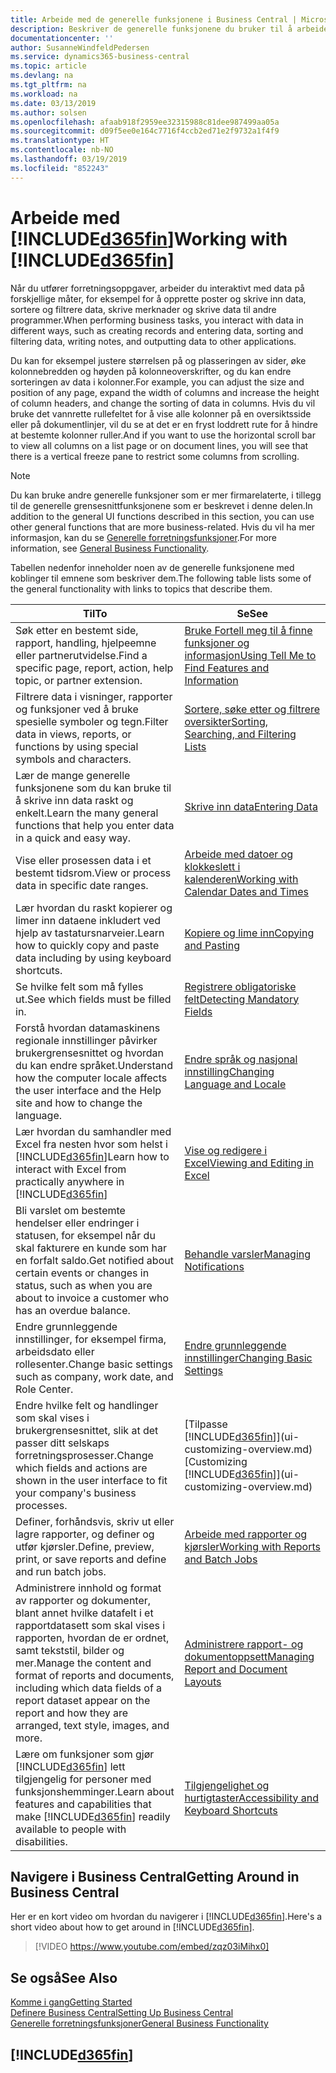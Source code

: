 ```yaml
---
title: Arbeide med de generelle funksjonene i Business Central | Microsoft-dokumentasjon
description: Beskriver de generelle funksjonene du bruker til å arbeide med data i Business Central, for eksempel angi verdier, sortere data og bytte visninger.
documentationcenter: ''
author: SusanneWindfeldPedersen
ms.service: dynamics365-business-central
ms.topic: article
ms.devlang: na
ms.tgt_pltfrm: na
ms.workload: na
ms.date: 03/13/2019
ms.author: solsen
ms.openlocfilehash: afaab918f2959ee32315988c81dee987499aa05a
ms.sourcegitcommit: d09f5ee0e164c7716f4ccb2ed71e2f9732a1f4f9
ms.translationtype: HT
ms.contentlocale: nb-NO
ms.lasthandoff: 03/19/2019
ms.locfileid: "852243"
---
```

# <a name="working-with-included365finincludesd365finmdmd"></a><span data-ttu-id="7b2eb-103">Arbeide med [!INCLUDE[d365fin](includes/d365fin_md.md)]</span><span class="sxs-lookup"><span data-stu-id="7b2eb-103">Working with [!INCLUDE[d365fin](includes/d365fin_md.md)]</span></span>
<span data-ttu-id="7b2eb-104">Når du utfører forretningsoppgaver, arbeider du interaktivt med data på forskjellige måter, for eksempel for å opprette poster og skrive inn data, sortere og filtrere data, skrive merknader og skrive data til andre programmer.</span><span class="sxs-lookup"><span data-stu-id="7b2eb-104">When performing business tasks, you interact with data in different ways, such as creating records and entering data, sorting and filtering data, writing notes, and outputting data to other applications.</span></span>

<span data-ttu-id="7b2eb-105">Du kan for eksempel justere størrelsen på og plasseringen av sider, øke kolonnebredden og høyden på kolonneoverskrifter, og du kan endre sorteringen av data i kolonner.</span><span class="sxs-lookup"><span data-stu-id="7b2eb-105">For example, you can adjust the size and position of any page, expand the width of columns and increase the height of column headers, and change the sorting of data in columns.</span></span> <span data-ttu-id="7b2eb-106">Hvis du vil bruke det vannrette rullefeltet for å vise alle kolonner på en oversiktsside eller på dokumentlinjer, vil du se at det er en fryst loddrett rute for å hindre at bestemte kolonner ruller.</span><span class="sxs-lookup"><span data-stu-id="7b2eb-106">And if you want to use the horizontal scroll bar to view all columns on a list page or on document lines, you will see that there is a vertical freeze pane to restrict some columns from scrolling.</span></span>

> [!NOTE]
> <span data-ttu-id="7b2eb-107">Du kan bruke andre generelle funksjoner som er mer firmarelaterte, i tillegg til de generelle grensesnittfunksjonene som er beskrevet i denne delen.</span><span class="sxs-lookup"><span data-stu-id="7b2eb-107">In addition to the general UI functions described in this section, you can use other general functions that are more business-related.</span></span> <span data-ttu-id="7b2eb-108">Hvis du vil ha mer informasjon, kan du se [Generelle forretningsfunksjoner](ui-across-business-areas.md).</span><span class="sxs-lookup"><span data-stu-id="7b2eb-108">For more information, see [General Business Functionality](ui-across-business-areas.md).</span></span>

<span data-ttu-id="7b2eb-109">Tabellen nedenfor inneholder noen av de generelle funksjonene med koblinger til emnene som beskriver dem.</span><span class="sxs-lookup"><span data-stu-id="7b2eb-109">The following table lists some of the general functionality with links to topics that describe them.</span></span>

| <span data-ttu-id="7b2eb-110">Til</span><span class="sxs-lookup"><span data-stu-id="7b2eb-110">To</span></span> | <span data-ttu-id="7b2eb-111">Se</span><span class="sxs-lookup"><span data-stu-id="7b2eb-111">See</span></span> |
| --- | --- |
| <span data-ttu-id="7b2eb-112">Søk etter en bestemt side, rapport, handling, hjelpeemne eller partnerutvidelse.</span><span class="sxs-lookup"><span data-stu-id="7b2eb-112">Find a specific page, report, action, help topic, or partner extension.</span></span> |[<span data-ttu-id="7b2eb-113">Bruke Fortell meg til å finne funksjoner og informasjon</span><span class="sxs-lookup"><span data-stu-id="7b2eb-113">Using Tell Me to Find Features and Information</span></span>](ui-search.md) |
| <span data-ttu-id="7b2eb-114">Filtrere data i visninger, rapporter og funksjoner ved å bruke spesielle symboler og tegn.</span><span class="sxs-lookup"><span data-stu-id="7b2eb-114">Filter data in views, reports, or functions by using special symbols and characters.</span></span> |[<span data-ttu-id="7b2eb-115">Sortere, søke etter og filtrere oversikter</span><span class="sxs-lookup"><span data-stu-id="7b2eb-115">Sorting, Searching, and Filtering Lists</span></span>](ui-enter-criteria-filters.md) |
|<span data-ttu-id="7b2eb-116">Lær de mange generelle funksjonene som du kan bruke til å skrive inn data raskt og enkelt.</span><span class="sxs-lookup"><span data-stu-id="7b2eb-116">Learn the many general functions that help you enter data in a quick and easy way.</span></span>|[<span data-ttu-id="7b2eb-117">Skrive inn data</span><span class="sxs-lookup"><span data-stu-id="7b2eb-117">Entering Data</span></span>](ui-enter-data.md)|
| <span data-ttu-id="7b2eb-118">Vise eller prosessen data i et bestemt tidsrom.</span><span class="sxs-lookup"><span data-stu-id="7b2eb-118">View or process data in specific date ranges.</span></span> |[<span data-ttu-id="7b2eb-119">Arbeide med datoer og klokkeslett i kalenderen</span><span class="sxs-lookup"><span data-stu-id="7b2eb-119">Working with Calendar Dates and Times</span></span>](ui-enter-date-ranges.md) |
|<span data-ttu-id="7b2eb-120">Lær hvordan du raskt kopierer og limer inn dataene inkludert ved hjelp av tastatursnarveier.</span><span class="sxs-lookup"><span data-stu-id="7b2eb-120">Learn how to quickly copy and paste data including by using keyboard shortcuts.</span></span>|[<span data-ttu-id="7b2eb-121">Kopiere og lime inn</span><span class="sxs-lookup"><span data-stu-id="7b2eb-121">Copying and Pasting</span></span>](ui-copy-paste.md)|
| <span data-ttu-id="7b2eb-122">Se hvilke felt som må fylles ut.</span><span class="sxs-lookup"><span data-stu-id="7b2eb-122">See which fields must be filled in.</span></span> |[<span data-ttu-id="7b2eb-123">Registrere obligatoriske felt</span><span class="sxs-lookup"><span data-stu-id="7b2eb-123">Detecting Mandatory Fields</span></span>](ui-mandatory-fields.md) |
|<span data-ttu-id="7b2eb-124">Forstå hvordan datamaskinens regionale innstillinger påvirker brukergrensesnittet og hvordan du kan endre språket.</span><span class="sxs-lookup"><span data-stu-id="7b2eb-124">Understand how the computer locale affects the user interface and the Help site and how to change the language.</span></span>|[<span data-ttu-id="7b2eb-125">Endre språk og nasjonal innstilling</span><span class="sxs-lookup"><span data-stu-id="7b2eb-125">Changing Language and Locale</span></span>](about-locale-language.md)|
|<span data-ttu-id="7b2eb-126">Lær hvordan du samhandler med Excel fra nesten hvor som helst i [!INCLUDE[d365fin](includes/d365fin_md.md)]</span><span class="sxs-lookup"><span data-stu-id="7b2eb-126">Learn how to interact with Excel from practically anywhere in [!INCLUDE[d365fin](includes/d365fin_md.md)]</span></span>|[<span data-ttu-id="7b2eb-127">Vise og redigere i Excel</span><span class="sxs-lookup"><span data-stu-id="7b2eb-127">Viewing and Editing in Excel</span></span>](across-work-with-excel.md)|
|<span data-ttu-id="7b2eb-128">Bli varslet om bestemte hendelser eller endringer i statusen, for eksempel når du skal fakturere en kunde som har en forfalt saldo.</span><span class="sxs-lookup"><span data-stu-id="7b2eb-128">Get notified about certain events or changes in status, such as when you are about to invoice a customer who has an overdue balance.</span></span>|[<span data-ttu-id="7b2eb-129">Behandle varsler</span><span class="sxs-lookup"><span data-stu-id="7b2eb-129">Managing Notifications</span></span>](ui-smart-notifications.md)|
| <span data-ttu-id="7b2eb-130">Endre grunnleggende innstillinger, for eksempel firma, arbeidsdato eller rollesenter.</span><span class="sxs-lookup"><span data-stu-id="7b2eb-130">Change basic settings such as company, work date, and Role Center.</span></span> |[<span data-ttu-id="7b2eb-131">Endre grunnleggende innstillinger</span><span class="sxs-lookup"><span data-stu-id="7b2eb-131">Changing Basic Settings</span></span>](ui-change-basic-settings.md) |
| <span data-ttu-id="7b2eb-132">Endre hvilke felt og handlinger som skal vises i brukergrensesnittet, slik at det passer ditt selskaps forretningsprosesser.</span><span class="sxs-lookup"><span data-stu-id="7b2eb-132">Change which fields and actions are shown in the user interface to fit your company's business processes.</span></span> |<span data-ttu-id="7b2eb-133">[Tilpasse [!INCLUDE[d365fin](includes/d365fin_md.md)]](ui-customizing-overview.md)</span><span class="sxs-lookup"><span data-stu-id="7b2eb-133">[Customizing [!INCLUDE[d365fin](includes/d365fin_md.md)]](ui-customizing-overview.md)</span></span> |
|<span data-ttu-id="7b2eb-134">Definer, forhåndsvis, skriv ut eller lagre rapporter, og definer og utfør kjørsler.</span><span class="sxs-lookup"><span data-stu-id="7b2eb-134">Define, preview, print, or save reports and define and run batch jobs.</span></span>|[<span data-ttu-id="7b2eb-135">Arbeide med rapporter og kjørsler</span><span class="sxs-lookup"><span data-stu-id="7b2eb-135">Working with Reports and Batch Jobs</span></span>](ui-work-report.md)|
| <span data-ttu-id="7b2eb-136">Administrere innhold og format av rapporter og dokumenter, blant annet hvilke datafelt i et rapportdatasett som skal vises i rapporten, hvordan de er ordnet, samt tekststil, bilder og mer.</span><span class="sxs-lookup"><span data-stu-id="7b2eb-136">Manage the content and format of reports and documents, including which data fields of a report dataset appear on the report and how they are arranged, text style, images, and more.</span></span>|[<span data-ttu-id="7b2eb-137">Administrere rapport- og dokumentoppsett</span><span class="sxs-lookup"><span data-stu-id="7b2eb-137">Managing Report and Document Layouts</span></span>](ui-manage-report-layouts.md) |
|<span data-ttu-id="7b2eb-138">Lære om funksjoner som gjør [!INCLUDE[d365fin](includes/d365fin_md.md)] lett tilgjengelig for personer med funksjonshemminger.</span><span class="sxs-lookup"><span data-stu-id="7b2eb-138">Learn about features and capabilities that make [!INCLUDE[d365fin](includes/d365fin_md.md)] readily available to people with disabilities.</span></span>|[<span data-ttu-id="7b2eb-139">Tilgjengelighet og hurtigtaster</span><span class="sxs-lookup"><span data-stu-id="7b2eb-139">Accessibility and Keyboard Shortcuts</span></span>](ui-accessibility.md)|

## <a name="getting-around-in-business-central"></a><span data-ttu-id="7b2eb-140">Navigere i Business Central</span><span class="sxs-lookup"><span data-stu-id="7b2eb-140">Getting Around in Business Central</span></span>
<span data-ttu-id="7b2eb-141">Her er en kort video om hvordan du navigerer i [!INCLUDE[d365fin](includes/d365fin_md.md)].</span><span class="sxs-lookup"><span data-stu-id="7b2eb-141">Here's a short video about how to get around in [!INCLUDE[d365fin](includes/d365fin_md.md)].</span></span>

> [!VIDEO https://www.youtube.com/embed/zqz03iMihx0]

## <a name="see-also"></a><span data-ttu-id="7b2eb-142">Se også</span><span class="sxs-lookup"><span data-stu-id="7b2eb-142">See Also</span></span>
[<span data-ttu-id="7b2eb-143">Komme i gang</span><span class="sxs-lookup"><span data-stu-id="7b2eb-143">Getting Started</span></span>](product-get-started.md)  
[<span data-ttu-id="7b2eb-144">Definere Business Central</span><span class="sxs-lookup"><span data-stu-id="7b2eb-144">Setting Up Business Central</span></span>](setup.md)  
[<span data-ttu-id="7b2eb-145">Generelle forretningsfunksjoner</span><span class="sxs-lookup"><span data-stu-id="7b2eb-145">General Business Functionality</span></span>](ui-across-business-areas.md)  

## [!INCLUDE[d365fin](includes/free_trial_md.md)]  
